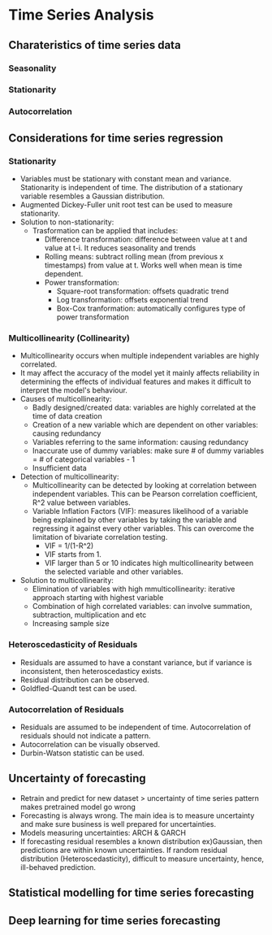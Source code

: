 # Time Series Analysis

## Charateristics of time series data

### Seasonality

### Stationarity

### Autocorrelation

## Considerations for time series regression
### Stationarity 
- Variables must be stationary with constant mean and variance. Stationarity is independent of time. The distribution of a stationary variable resembles a Gaussian distribution.
- Augmented Dickey-Fuller unit root test can be used to measure stationarity.
- Solution to non-stationarity:
  - Trasformation can be applied that includes:
    - Difference transformation: difference between value at t and value at t-i. It reduces seasonality and trends
    - Rolling means: subtract rolling mean (from previous x timestamps) from value at t. Works well when mean is time dependent.
    - Power transformation: 
      - Square-root transformation: offsets quadratic trend 
      - Log transformation: offsets exponential trend
      - Box-Cox tranformation: automatically configures type of power transformation

### Multicollinearity (Collinearity)
- Multicollinearity occurs when multiple independent variables are highly correlated. 
- It may affect the accuracy of the model yet it mainly affects reliability in determining the effects of individual features and makes it difficult to interpret the model's behaviour.
- Causes of multicollinearity:
  - Badly designed/created data: variables are highly correlated at the time of data creation
  - Creation of a new variable which are dependent on other variables: causing redundancy
  - Variables referring to the same information: causing redundancy
  - Inaccurate use of dummy variables: make sure # of dummy variables = # of categorical variables - 1
  - Insufficient data
- Detection of multicollinearity:
  - Multicollinearity can be detected by looking at correlation between independent variables. This can be Pearson correlation coefficient, R^2 value between variables.
  - Variable Inflation Factors (VIF): measures likelihood of a variable being explained by other variables by taking the variable and regressing it against every other variables. This can overcome the limitation of bivariate correlation testing. 
    - VIF = 1/(1-R^2)
    - VIF starts from 1.
    - VIF larger than 5 or 10 indicates high multicollinearity between the selected variable and other variables. 
- Solution to multicollinearity:
  - Elimination of variables with high mmulticollinearity: iterative approach starting with highest variable
  - Combination of high correlated variables: can involve summation, subtraction, multiplication and etc
  - Increasing sample size

### Heteroscedasticity of Residuals
- Residuals are assumed to have a constant variance, but if variance is inconsistent, then heteroscedasticy exists.
- Residual distribution can be observed.
- Goldfled-Quandt test can be used. 

### Autocorrelation of Residuals           
- Residuals are assumed to be independent of time. Autocorrelation of residuals should not indicate a pattern.
- Autocorrelation can be visually observed.
- Durbin-Watson statistic can be used.

## Uncertainty of forecasting
- Retrain and predict for new dataset > uncertainty of time series pattern makes pretrained model go wrong
- Forecasting is always wrong. The main idea is to measure uncertainty and make sure business is well prepared 
for uncertainties. 
- Models measuring uncertainties: ARCH & GARCH
- If forecasting residual resembles a known distribution ex)Gaussian, then predictions are within known uncertainties.
If random residual distribution (Heteroscedasticity), difficult to measure uncertainty, hence, ill-behaved prediction. 

## Statistical modelling  for time series forecasting

## Deep learning for time series forecasting
